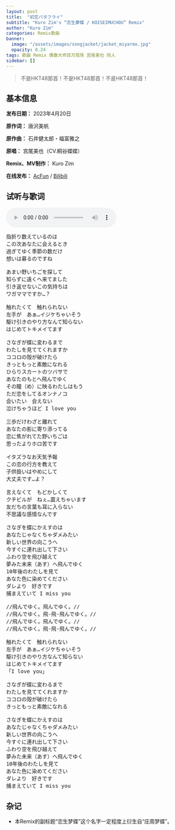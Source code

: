 ```yaml
---
layout: post
title:  "初恋バタフライ"
subtitle: "Kuro Zim's “恋生夢蝶 / KOISEIMUCHOU” Remix"
author: "Kuro Zim"
categories: Remix歌曲
banner: 
  image: "/assets/images/songjacket/jacket_miyarmx.jpg"
  opacity: 0.24
tags: 歌曲 Remix 偶像大师百万现场 宫尾美也 同人
sidebar: []
---
```


> 不是HKT48那首！不是HKT48那首！不是HKT48那首！

## 基本信息

**发布日期：** 2023年4月20日

**原作词：** 唐沢美帆

**原作曲：** 石井健太郎・福富雅之

**原唱：** 宫尾美也（CV.桐谷蝶蝶）

**Remix、MV制作：** Kuro Zim

**在线发布：** [AcFun](https://www.acfun.cn/v/ac41177658) / [Bilibili](https://www.bilibili.com/video/BV1rk4y1a7Rp/)

## 试听与歌词

<audio controls><source src="/assets/audio/miyarmx.mp3" type="audio/mp3"></audio>

<pre>
指折り数えているのは
この次あなたに会えるとき
過ぎてゆく季節の数だけ
想いは募るのですね

あまい野いちごを探して
知らずに遠くへ来てました
引き返せないこの気持ちは
ワガママですか…？

触れたくて　触れられない
左手が　あぁ…イジケちゃいそう
駆け引きのやり方なんて知らない
はじめてトキメイてます

さなぎが蝶に変わるまで
わたしを見ててくれますか
ココロの殻が破けたら
きっともっと素敵になれる
ひらりスカートのツバサで
あなたのもとへ飛んでゆく
その瞳（め）に映るわたしはもう
ただ恋をしてるオンナノコ
会いたい　会えない
泣けちゃうほど I love you

三歩だけわざと離れて
あなたの影に寄り添ってる
恋に焦がれてた野いちごは
思ったよりホロ苦です

イタズラなお天気予報
この恋の行方を教えて
子供扱いはやめにして
大丈夫です…よ？

言えなくて　もどかしくて
クチビルが　ねぇ…震えちゃいます
友だちの言葉も耳に入らない
不思議な感情なんです

さなぎを蝶にかえすのは
あなたじゃなくちゃダメみたい
新しい世界の向こうへ
今すぐに連れ出して下さい
ふわり空を飛び越えて
夢みた未来（あす）へ飛んでゆく
10年後のわたしを見て
あなた色に染めてください
ダレより　好きです
捕まえていて I miss you

//飛んでゆく。飛んでゆく。//
//飛んでゆく。飛-飛-飛んでゆく。//
//飛んでゆく。飛んでゆく。//
//飛んでゆく。飛-飛-飛んでゆく。//

触れたくて　触れられない
左手が　あぁ…イジケちゃいそう
駆け引きのやり方なんて知らない
はじめてトキメイてます
「I love you」

さなぎが蝶に変わるまで
わたしを見ててくれますか
ココロの殻が破けたら
きっともっと素敵になれる

さなぎを蝶にかえすのは
あなたじゃなくちゃダメみたい
新しい世界の向こうへ
今すぐに連れ出して下さい
ふわり空を飛び越えて
夢みた未来（あす）へ飛んでゆく
10年後のわたしを見て
あなた色に染めてください
ダレより　好きです
捕まえていて I miss you
</pre>

## 杂记

* 本Remix的副标题“恋生梦蝶”这个名字一定程度上衍生自“庄周梦蝶”。